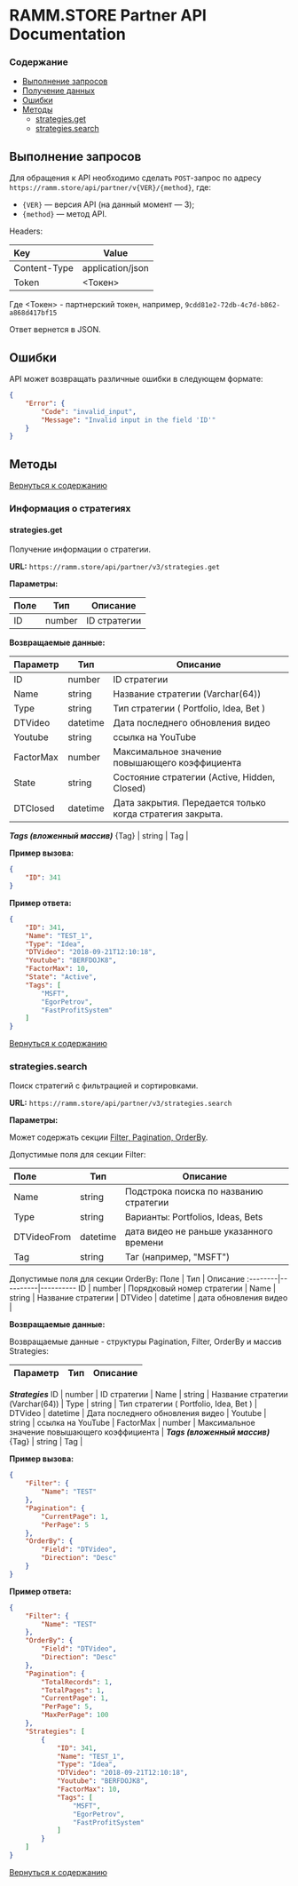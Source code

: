 # RAMM.STORE Partner API Documentation
### Содержание
* [Выполнение запросов](#Выполнение-запросов)
* [Получение данных](#Получение-данных)
* [Ошибки](#Ошибки)
* [Методы](#Методы)
   * [strategies.get](#strategiesGet)
   * [strategies.search](#strategiesSearch)

## Выполнение запросов
Для обращения к API необходимо сделать `POST`-запрос по адресу `https://ramm.store/api/partner/v{VER}/{method}`, где:
* `{VER}` — версия API (на данный момент — 3);
* `{method}` — метод API.

Headers:

Key | Value |
:--------|----------|
Content-Type   | application/json
Token   | <Токен>

Где <Токен> - партнерский токен, например, `9cdd81e2-72db-4c7d-b862-a868d417bf15`

Ответ вернется в JSON.

## Ошибки
API может возвращать различные ошибки в следующем формате:
```json
{
    "Error": {
        "Code": "invalid_input",
        "Message": "Invalid input in the field 'ID'"
    }
}
```
## Методы
[Вернуться к содержанию](#Содержание)
### Информация о стратегиях
#### strategies.get

Получение информации о стратегии.

**URL:** `https://ramm.store/api/partner/v3/strategies.get`

**Параметры:**

Поле | Тип | Описание 
:--------|----------|----------
ID	| number    | ID стратегии |

**Возвращаемые данные:**

Параметр | Тип | Описание 
---------|----------|----------
ID	|	number	|	ID стратегии		|
Name	|	string	|	Название стратегии (Varchar(64))		|
Type |	string	|	Тип стратегии ( Portfolio, Idea, Bet )		|
DTVideo	|	datetime	|	Дата последнего обновления видео		|
Youtube	|	string	|	ссылка на YouTube		|
FactorMax	|	number	|	Максимальное значение повышающего коэффициента		|
State	|	string	|	Состояние стратегии (Active, Hidden, Closed)		|
DTClosed |	datetime	|	Дата закрытия. Передается только когда стратегия закрыта.		|
***Tags (вложенный массив)***
{Tag}	|	string	|	Tag	|


**Пример вызова:**
```json
{
    "ID": 341
}
```
**Пример ответа:**
```json
{
    "ID": 341,
    "Name": "TEST_1",
    "Type": "Idea",
    "DTVideo": "2018-09-21T12:10:18",
    "Youtube": "BERFDOJK8",
    "FactorMax": 10,
    "State": "Active",
    "Tags": [
        "MSFT",
        "EgorPetrov",
        "FastProfitSystem"
    ]
}
```

[Вернуться к содержанию](#Содержание)
### strategies.search

Поиск стратегий с фильтрацией и сортировками.

**URL:** `https://ramm.store/api/partner/v3/strategies.search`

**Параметры:**

Может содержать секции [Filter, Pagination, OrderBy](#Методы-поиска-данных).

Допустимые поля для секции Filter:	

Поле | Тип | Описание 
:--------|----------|----------
Name	|	string	|	Подстрока поиска по названию стратегии	|
Type |	string	|	Варианты: Portfolios, Ideas, Bets	| 
DTVideoFrom |	datetime	|	дата видео не раньше указанного времени |
Tag |	string	|	Таг (например, "MSFT")	|

Допустимые поля для секции OrderBy:	
Поле | Тип | Описание 
:--------|----------|----------
ID |	number	|	Порядковый номер стратегии	| 
Name	|	string	|	Название стратегии	|
DTVideo |	datetime	|	дата обновления видео |

**Возвращаемые данные:**

Возвращаемые данные - структуры Pagination, Filter, OrderBy и массив Strategies:

Параметр | Тип | Описание 
---------|----------|----------
***Strategies***
ID	|	number	|	ID стратегии		|
Name	|	string	|	Название стратегии (Varchar(64))		|
Type |	string	|	Тип стратегии ( Portfolio, Idea, Bet )		|
DTVideo	|	datetime	|	Дата последнего обновления видео		|
Youtube	|	string	|	ссылка на YouTube		|
FactorMax	|	number	|	Максимальное значение повышающего коэффициента		|
***Tags (вложенный массив)***
{Tag}	|	string	|	Tag	|


**Пример вызова:**
```json
{
    "Filter": {
        "Name": "TEST"
    },
    "Pagination": {
        "CurrentPage": 1,
        "PerPage": 5
    },
    "OrderBy": {
        "Field": "DTVideo",
        "Direction": "Desc"
    }
}
```

**Пример ответа:**

```json
{
    "Filter": {
        "Name": "TEST"
    },
    "OrderBy": {
        "Field": "DTVideo",
        "Direction": "Desc"
    },
    "Pagination": {
        "TotalRecords": 1,
        "TotalPages": 1,
        "CurrentPage": 1,
        "PerPage": 5,
        "MaxPerPage": 100
    },
    "Strategies": [
        {
            "ID": 341,
            "Name": "TEST_1",
            "Type": "Idea",
            "DTVideo": "2018-09-21T12:10:18",
            "Youtube": "BERFDOJK8",
            "FactorMax": 10,
            "Tags": [
                "MSFT",
                "EgorPetrov",
                "FastProfitSystem"
            ]
        }
    ]
}
```
[Вернуться к содержанию](#Содержание)



